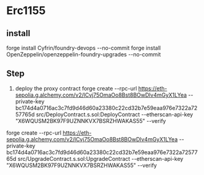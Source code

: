 # Erc1155
## install
forge install Cyfrin/foundry-devops --no-commit
forge install OpenZeppelin/openzeppelin-foundry-upgrades --no-commit
## Step
1. deploy the proxy contract
forge create --rpc-url https://eth-sepolia.g.alchemy.com/v2/lCvj75OmaOo8Bst8BOwDlv4mGyX1LYea --private-key bc174d4a0716ac3c7fd9d46d60a23380c22cd32b7e59eaa976e7322a7257765d src/DeployContract.s.sol:DeployContract --etherscan-api-key "X6WQUSM2BK97F9UZNNKVX7BSRZHWAKAS55" --verify

forge create --rpc-url https://eth-sepolia.g.alchemy.com/v2/lCvj75OmaOo8Bst8BOwDlv4mGyX1LYea --private-key bc174d4a0716ac3c7fd9d46d60a23380c22cd32b7e59eaa976e7322a7257765d src/UpgradeContract.s.sol:UpgradeContract --etherscan-api-key "X6WQUSM2BK97F9UZNNKVX7BSRZHWAKAS55" --verify